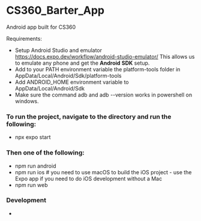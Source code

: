 # CS360_Barter_App

Android app built for CS360 

Requirements:
- Setup Android Studio and emulator https://docs.expo.dev/workflow/android-studio-emulator/
    This allows us to emulate any phone and get the **Android** **SDK** setup.
- Add to your PATH environment variable the platform-tools folder in AppData/Local/Android/Sdk/platform-tools
- Add ANDROID_HOME environment variable to AppData/Local/Android/Sdk
- Make sure the command adb and adb --version works in powershell on windows.

### To run the project, navigate to the directory and run the following:

- npx expo start
  
### Then one of the following:
- npm run android
- npm run ios # you need to use macOS to build the iOS project - use the Expo app if you need to do iOS development without a Mac
- npm run web

### Development
- 
